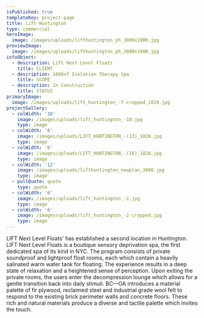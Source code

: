 ```yaml
---
isPublished: true
templateKey: project-page
title: Lift Huntington
type: commercial
heroImage:
  image: /images/uploads/lifthuntington_ph_3800x1900.jpg
previewImage:
  image: /images/uploads/lifthuntington_ph_3800x1900.jpg
infoObject:
  - description: Lift Next Level Floats
    title: CLIENT
  - description: 1600sf Isolation Therapy Spa
    title: SCOPE
  - description: In Construction
    title: STATUS
primaryImage:
  image: /images/uploads/lift_huntington_-7-cropped_1820.jpg
projectGallery:
  - colWidth: '10'
    image: /images/uploads/lift_huntington_-10.jpg
    type: image
  - colWidth: '6'
    image: /images/uploads/LIFT_HUNTINGTON_-(13)_1820.jpg
    type: image
  - colWidth: '6'
    image: /images/uploads/LIFT_HUNTINGTON_-(16)_1820.jpg
    type: image
  - colWidth: '12'
    image: /images/uploads/lifthuntington_newplan_3800.jpg
    type: image
  - pullQuote: quote
    type: quote
  - colWidth: '6'
    image: /images/uploads/lift_huntington_-1.jpg
    type: image
  - colWidth: '6'
    image: /images/uploads/lift_huntington_-2-cropped.jpg
    type: image
---
```

LIFT Next Level Floats' has established a second location in Huntington. LIFT Next Level Floats is a boutique sensory deprivation spa, the first dedicated spa of its kind in NYC. The program consists of private soundproof and lightproof float rooms, each which contain a heavily salinated warm water tank for floating. The experience results in a deep state of relaxation and a heightened sense of perception. Upon exiting the private rooms, the users enter the decompression lounge which allows for a gentle transition back into daily stimuli. BC—OA introduces a material palette of fir plywood, reclaimed steel and industrial grade wool felt to respond to the existing brick perimeter walls and concrete floors. These rich and natural materials produce a diverse and tactile palette which invites the touch.
